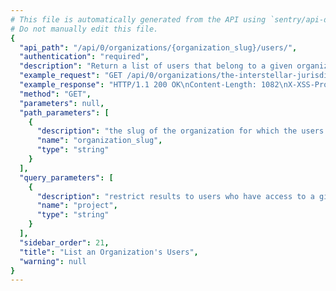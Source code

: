 ```yaml
---
# This file is automatically generated from the API using `sentry/api-docs/generator.py.`
# Do not manually edit this file.
{
  "api_path": "/api/0/organizations/{organization_slug}/users/", 
  "authentication": "required", 
  "description": "Return a list of users that belong to a given organization.", 
  "example_request": "GET /api/0/organizations/the-interstellar-jurisdiction/users/ HTTP/1.1\nHost: sentry.io\nAuthorization: Bearer <token>", 
  "example_response": "HTTP/1.1 200 OK\nContent-Length: 1082\nX-XSS-Protection: 1; mode=block\nX-Content-Type-Options: nosniff\nContent-Language: en\nAccess-Control-Expose-Headers: X-Sentry-Error, Retry-After\nVary: Accept-Language, Cookie\nAccess-Control-Allow-Methods: GET, HEAD, OPTIONS\nAllow: GET, HEAD, OPTIONS\nAccess-Control-Allow-Origin: *\nAccess-Control-Allow-Headers: X-Sentry-Auth, X-Requested-With, Origin, Accept, Content-Type, Authentication, Authorization, Content-Encoding\nContent-Type: application/json\nX-Frame-Options: deny\n\n[\n  {\n    \"dateCreated\": \"2020-04-23T21:40:12.830414Z\", \n    \"email\": \"john@interstellar.invalid\", \n    \"expired\": false, \n    \"flags\": {\n      \"sso:invalid\": false, \n      \"sso:linked\": false\n    }, \n    \"id\": \"1\", \n    \"inviteStatus\": \"approved\", \n    \"inviterName\": null, \n    \"name\": \"john@interstellar.invalid\", \n    \"pending\": false, \n    \"projects\": [\n      \"prime-mover\", \n      \"pump-station\", \n      \"the-spoiled-yoghurt\"\n    ], \n    \"role\": \"owner\", \n    \"roleName\": \"Owner\", \n    \"user\": {\n      \"avatar\": {\n        \"avatarType\": \"letter_avatar\", \n        \"avatarUuid\": null\n      }, \n      \"avatarUrl\": \"https://secure.gravatar.com/avatar/fa4a97b8df1911350952658435e3a36d?s=32&d=mm\", \n      \"dateJoined\": \"2020-04-23T21:40:12.733356Z\", \n      \"email\": \"john@interstellar.invalid\", \n      \"emails\": [\n        {\n          \"email\": \"john@interstellar.invalid\", \n          \"id\": \"1\", \n          \"is_verified\": false\n        }\n      ], \n      \"experiments\": {}, \n      \"flags\": {\n        \"newsletter_consent_prompt\": false\n      }, \n      \"has2fa\": false, \n      \"hasPasswordAuth\": true, \n      \"id\": \"1\", \n      \"identities\": [], \n      \"isActive\": true, \n      \"isManaged\": false, \n      \"isStaff\": false, \n      \"isSuperuser\": false, \n      \"lastActive\": \"2020-04-23T21:40:12.733373Z\", \n      \"lastLogin\": null, \n      \"name\": \"john@interstellar.invalid\", \n      \"options\": {\n        \"clock24Hours\": false, \n        \"language\": \"en\", \n        \"stacktraceOrder\": -1, \n        \"timezone\": \"UTC\"\n      }, \n      \"username\": \"john@interstellar.invalid\"\n    }\n  }\n]", 
  "method": "GET", 
  "parameters": null, 
  "path_parameters": [
    {
      "description": "the slug of the organization for which the users should be listed.", 
      "name": "organization_slug", 
      "type": "string"
    }
  ], 
  "query_parameters": [
    {
      "description": "restrict results to users who have access to a given project ID", 
      "name": "project", 
      "type": "string"
    }
  ], 
  "sidebar_order": 21, 
  "title": "List an Organization's Users", 
  "warning": null
}
---
```

